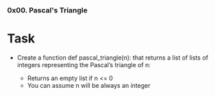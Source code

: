 ### 0x00. Pascal's Triangle

# Task

* Create a function def pascal_triangle(n): that returns a list of lists of integers representing the Pascal’s triangle of n:

    * Returns an empty list if n <= 0
    * You can assume n will be always an integer